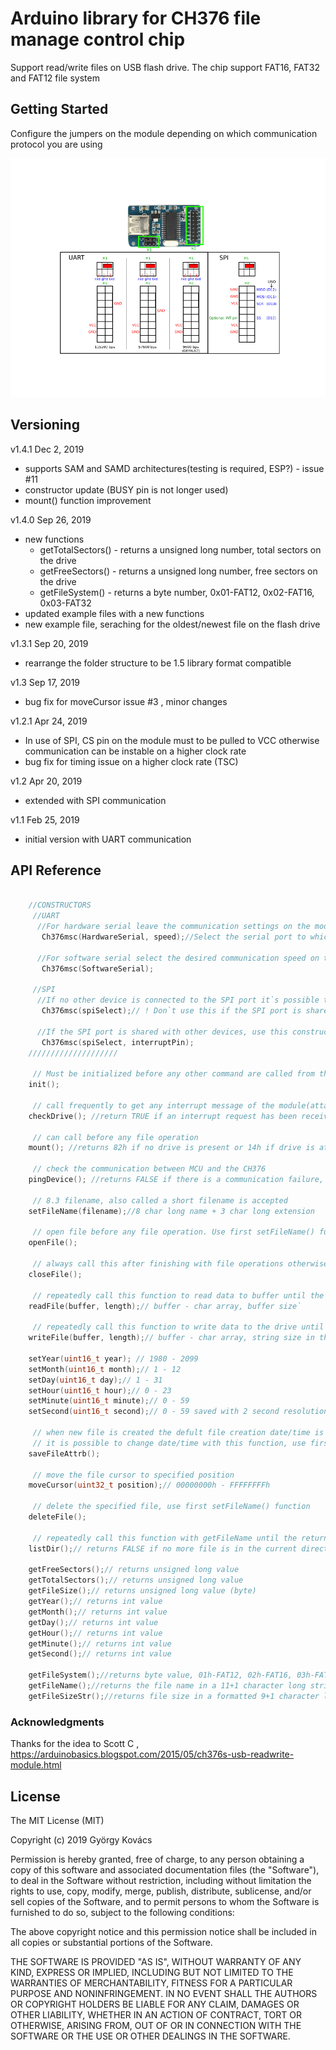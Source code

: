 # Arduino library for CH376 file manage control chip
Support read/write files on USB flash drive. The chip support FAT16, FAT32 and FAT12 file system

## Getting Started
Configure the jumpers on the module depending on which communication protocol you are using

![Alt text](extras/JumperSelect.png?raw=true "Setting")

## Versioning
v1.4.1 Dec 2, 2019 
  - supports SAM and SAMD architectures(testing is required, ESP?) - issue #11
  - constructor update (BUSY pin is not longer used)
  - mount() function improvement

v1.4.0 Sep 26, 2019 
  - new functions
     - getTotalSectors() - returns a unsigned long number, total sectors on the drive
     - getFreeSectors() - returns a unsigned long number, free sectors on the drive
     - getFileSystem() - returns a byte number, 0x01-FAT12, 0x02-FAT16, 0x03-FAT32
  - updated example files with a new functions
  - new example file, seraching for the oldest/newest file on the flash drive

v1.3.1 Sep 20, 2019 
  - rearrange the folder structure to be 1.5 library format compatible

v1.3 Sep 17, 2019 
  - bug fix for moveCursor issue #3 , minor changes

v1.2.1 Apr 24, 2019 
  - In use of SPI, CS pin on the module must to be pulled to VCC otherwise communication can be instable on a higher clock rate
  - bug fix for timing issue on a higher clock rate (TSC)
                  
v1.2 Apr 20, 2019 
  - extended with SPI communication

v1.1 Feb 25, 2019 
  - initial version with UART communication

## API Reference
```C++

    //CONSTRUCTORS
     //UART
      //For hardware serial leave the communication settings on the module at default speed (9600bps) 
       Ch376msc(HardwareSerial, speed);//Select the serial port to which the module is connected and the desired speed(9600, 19200, 57600, 115200)
    
      //For software serial select the desired communication speed on the module(look on the picture above)
       Ch376msc(SoftwareSerial);
       
     //SPI
      //If no other device is connected to the SPI port it`s possible to save one MCU pin
       Ch376msc(spiSelect);// ! Don`t use this if the SPI port is shared with other devices
       
      //If the SPI port is shared with other devices, use this constructor and one extra MCU pin need to be sacrificed for the INT pin
       Ch376msc(spiSelect, interruptPin);
    ////////////////////
    
     // Must be initialized before any other command are called from this class.
	init();
	
     // call frequently to get any interrupt message of the module(attach/detach drive)
	checkDrive(); //return TRUE if an interrupt request has been received, FALSE if not.
	
	 // can call before any file operation
	mount(); //returns 82h if no drive is present or 14h if drive is attached.
	
	 // check the communication between MCU and the CH376
	pingDevice(); //returns FALSE if there is a communication failure, TRUE if communication  is ok
	
	 // 8.3 filename, also called a short filename is accepted 
	setFileName(filename);//8 char long name + 3 char long extension
	
	 // open file before any file operation. Use first setFileName() function
    openFile();
    
     // always call this after finishing with file operations otherwise data loss or file corruption may occur
    closeFile();
    
     // repeatedly call this function to read data to buffer until the return value is TRUE
    readFile(buffer, length);// buffer - char array, buffer size`
    
     // repeatedly call this function to write data to the drive until there is no more data for write or the return value is FALSE
	writeFile(buffer, length);// buffer - char array, string size in the buffer
	
    setYear(uint16_t year); // 1980 - 2099
	setMonth(uint16_t month);// 1 - 12
	setDay(uint16_t day);// 1 - 31
	setHour(uint16_t hour);// 0 - 23
	setMinute(uint16_t minute);// 0 - 59
	setSecond(uint16_t second);// 0 - 59 saved with 2 second resolution (0, 2, 4 ... 58)
	
     // when new file is created the defult file creation date/time is (2004-1-1 0.0.0), 
     // it is possible to change date/time with this function, use first set functions above to set the file attributes
	saveFileAttrb();
	
	 // move the file cursor to specified position
	moveCursor(uint32_t position);// 00000000h - FFFFFFFFh
	
	 // delete the specified file, use first setFileName() function
	deleteFile();
	
	 // repeatedly call this function with getFileName until the return value is TRUE to get the file names in the root dir
	listDir();// returns FALSE if no more file is in the current directory
	
	getFreeSectors();// returns unsigned long value
	getTotalSectors();// returns unsigned long value
	getFileSize();// returns unsigned long value (byte)
	getYear();// returns int value
	getMonth();// returns int value
	getDay();// returns int value
	getHour();// returns int value
	getMinute();// returns int value
	getSecond();// returns int value
	
	getFileSystem();//returns byte value, 01h-FAT12, 02h-FAT16, 03h-FAT32
	getFileName();//returns the file name in a 11+1 character long string value
	getFileSizeStr();//returns file size in a formatted 9+1 character long string value


```

### Acknowledgments

Thanks for the idea to Scott C ,  https://arduinobasics.blogspot.com/2015/05/ch376s-usb-readwrite-module.html

## License
The MIT License (MIT)

Copyright (c) 2019 György Kovács

Permission is hereby granted, free of charge, to any person obtaining a copy of
this software and associated documentation files (the "Software"), to deal in
the Software without restriction, including without limitation the rights to
use, copy, modify, merge, publish, distribute, sublicense, and/or sell copies of
the Software, and to permit persons to whom the Software is furnished to do so,
subject to the following conditions:

The above copyright notice and this permission notice shall be included in all
copies or substantial portions of the Software.

THE SOFTWARE IS PROVIDED "AS IS", WITHOUT WARRANTY OF ANY KIND, EXPRESS OR
IMPLIED, INCLUDING BUT NOT LIMITED TO THE WARRANTIES OF MERCHANTABILITY, FITNESS
FOR A PARTICULAR PURPOSE AND NONINFRINGEMENT. IN NO EVENT SHALL THE AUTHORS OR
COPYRIGHT HOLDERS BE LIABLE FOR ANY CLAIM, DAMAGES OR OTHER LIABILITY, WHETHER
IN AN ACTION OF CONTRACT, TORT OR OTHERWISE, ARISING FROM, OUT OF OR IN
CONNECTION WITH THE SOFTWARE OR THE USE OR OTHER DEALINGS IN THE SOFTWARE.
